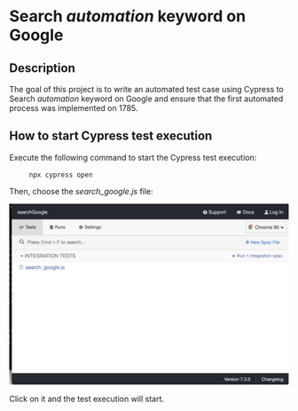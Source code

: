 # Search _automation_ keyword on Google 

## Description 
 The goal of this project is to write an automated test case using Cypress to Search _automation_ keyword on Google and ensure that the first automated process was implemented on 1785.
 
 ## How to start Cypress test execution
Execute the following command to start the Cypress test execution:
 
         npx cypress open
         
Then, choose the *search_google.js* file:

![Alt text](resources/cypress-env.png?raw=true )     

Click on it and the test execution will start.    
          
